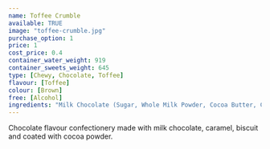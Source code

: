 ```yaml
---
name: Toffee Crumble
available: TRUE
image: "toffee-crumble.jpg"
purchase_option: 1
price: 1
cost_price: 0.4
container_water_weight: 919
container_sweets_weight: 645
type: [Chewy, Chocolate, Toffee]
flavour: [Toffee]
colour: [Brown]
free: [Alcohol]
ingredients: "Milk Chocolate (Sugar, Whole Milk Powder, Cocoa Butter, Cocoa Mass, Whey Powder, Vegetable Fat, Lactose, Emulsifier: Soya Lecithin E322; Butter), Sugar, Glucose Syrup, Sweetened Condensed Skimmed Milk, Vegetable Fat, Hazelnuts, Walnuts, Salt, Modified Starch, Glazing Agents, Colours: Titanium Dioxide, Carotene, Carmine Extract, Vegetable Carbon, Riboflavin, Copper Chlorophyll"
---
```

Chocolate flavour confectionery made with milk chocolate, caramel, biscuit and coated with cocoa powder.